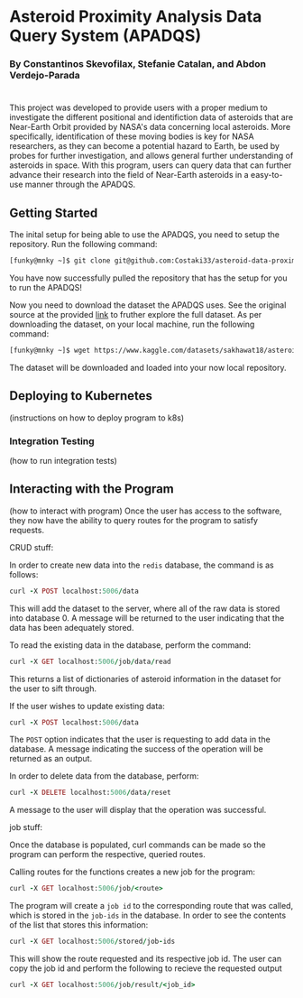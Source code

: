 # Asteroid Proximity Analysis Data Query System (APADQS)
### By Constantinos Skevofilax, Stefanie Catalan, and Abdon Verdejo-Parada
#
This project was developed to provide users with a proper medium to investigate the different positional and identifiction data of asteroids that are Near-Earth Orbit provided by NASA's data concerning local asteroids. 
More specifically, identification of these moving bodies is key for NASA researchers, as they can become a potential hazard to Earth, be used by probes for further investigation, and allows general further understanding of asteroids in space. 
With this program, users can query data that can further advance their research into the field of Near-Earth asteroids in a easy-to-use manner through the APADQS. 


## Getting Started

The inital setup for being able to use the APADQS, you need to setup the repository. Run the following command: 
``` bash
[funky@mnky ~]$ git clone git@github.com:Costaki33/asteroid-data-proximity-analysis.git
``` 
You have now successfully pulled the repository that has the setup for you to run the APADQS! 

Now you need to download the dataset the APADQS uses. See the original source at the provided [link](https://www.kaggle.com/datasets/sakhawat18/asteroid-dataset?resource=download) to fruther explore the full dataset.
As per downloading the dataset, on your local machine, run the following command: 
``` bash
[funky@mnky ~]$ wget https://www.kaggle.com/datasets/sakhawat18/asteroid-dataset?resource=download
```
The dataset will be downloaded and loaded into your now local repository.


## Deploying to Kubernetes

(instructions on how to deploy program to k8s)


### Integration Testing

(how to run integration tests)


## Interacting with the Program

(how to interact with program)
Once the user has access to the software, they now have the ability to query routes for the program to satisfy requests.

CRUD stuff:

In order to create new data into the `redis` database, the command is as follows:
```ruby
curl -X POST localhost:5006/data
```
This will add the dataset to the server, where all of the raw data is stored into database 0. A message will be returned to the user indicating that the data has been adequately stored.

To read the existing data in the database, perform the command:
```ruby
curl -X GET localhost:5006/job/data/read
```
This returns a list of dictionaries of asteroid information in the dataset for the user to sift through.

If the user wishes to update existing data:
```ruby
curl -X POST localhost:5006/data
```
The `POST` option indicates that the user is requesting to add data in the database. A message indicating the success of the operation will be returned as an output.

In order to delete data from the database, perform:
```ruby
curl -X DELETE localhost:5006/data/reset
```
A message to the user will display that the operation was successful.

job stuff:

Once the database is populated, curl commands can be made so the program can perform the respective, queried routes.

Calling routes for the functions creates a new job for the program:
```ruby
curl -X GET localhost:5006/job/<route>
```
The program will create a `job id` to the corresponding route that was called, which is stored in the `job-ids` in the database.
In order to see the contents of the list that stores this information:
```ruby
curl -X GET localhost:5006/stored/job-ids
```

This will show the route requested and its respective job id. The user can copy the job id and perform the following to recieve the requested output
```ruby
curl -X GET localhost:5006/job/result/<job_id>
```

